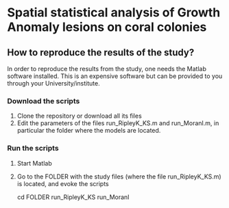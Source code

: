 # Spatial statistical analysis of Growth Anomaly lesions on coral colonies

## How to reproduce the results of the study?

In order to reproduce the results from the study, one needs the Matlab software installed. This is an expensive software but can be provided to you through your University/institute.

### Download the scripts
1. Clone the repository or download all its files
2. Edit the parameters of the files run_RipleyK_KS.m and run_MoranI.m, in particular the folder where the models are located.

### Run the scripts
1. Start Matlab
2. Go to the FOLDER with the study files (where the file run_RipleyK_KS.m) is located, and evoke the scripts

    cd FOLDER
    run_RipleyK_KS
    run_MoranI

